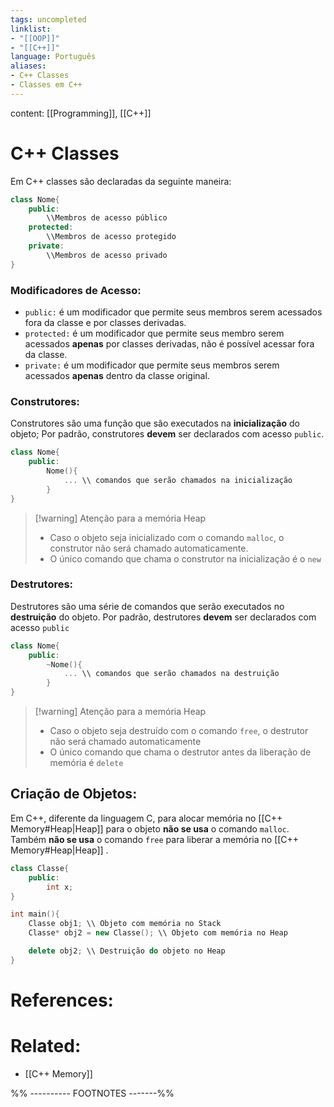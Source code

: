 ```yaml
---
tags: uncompleted
linklist: 
- "[[OOP]]"
- "[[C++]]"
language: Português
aliases:
- C++ Classes
- Classes em C++
---
```

content: [[Programming]], [[C++]]
# C++ Classes
Em C++ classes são declaradas da seguinte maneira:
```cpp
class Nome{
	public:
		\\Membros de acesso público
	protected:
		\\Membros de acesso protegido
	private:
		\\Membros de acesso privado
}
```
### Modificadores de Acesso:
- `public:` é um modificador que permite seus membros serem acessados fora da classe e por classes derivadas.
- `protected:` é um modificador que permite seus membro serem acessados **apenas** por classes derivadas, não é possível acessar fora da classe.
- `private:` é um modificador que permite  seus membros serem acessados **apenas** dentro da classe original.
### Construtores:
Construtores são uma função que são executados na **inicialização** do objeto;
Por padrão, construtores **devem** ser declarados com acesso `public`.
```cpp
class Nome{
	public:
		Nome(){
			... \\ comandos que serão chamados na inicialização
		}
}
```
>[!warning] Atenção para a memória Heap
>- Caso o objeto seja inicializado com o comando `malloc`, o construtor não será chamado automaticamente.
>- O único comando que chama o construtor na inicialização é o `new`
### Destrutores:
Destrutores são uma série de comandos que serão executados no **destruição** do objeto.
Por padrão, destrutores **devem** ser declarados com acesso `public`
```cpp
class Nome{
	public:
		~Nome(){
			... \\ comandos que serão chamados na destruição
		}
}
```
>[!warning] Atenção para a memória Heap
>- Caso o objeto seja destruído com o comando `free`, o destrutor não será chamado automaticamente
>- O único comando que chama o destrutor antes da liberação de memória é `delete`
## Criação de Objetos:
Em C++, diferente da linguagem C, para alocar memória no [[C++ Memory#Heap|Heap]] para o objeto **não se usa** o comando `malloc`.
Também **não se usa** o comando `free` para liberar a memória no [[C++ Memory#Heap|Heap]] .
```cpp
class Classe{
	public:
		int x;
}

int main(){
	Classe obj1; \\ Objeto com memória no Stack
	Classe* obj2 = new Classe(); \\ Objeto com memória no Heap

	delete obj2; \\ Destruição do objeto no Heap
}
```

# References:
# Related:
- [[C++ Memory]]

%% ---------- FOOTNOTES -------%%